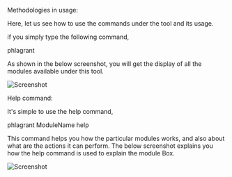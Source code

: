 Methodologies in usage:

Here, let us see how to use the commands under the tool and its usage.

if you simply type the following command,

phlagrant

As shown in the below screenshot, you will get the display of all the modules available under this tool.

![Screenshot](img/phlagrant.png)

Help command:

It's simple to use the help command,

phlagrant ModuleName help

This command helps you how the particular modules works, and also about what are the actions it can perform.
The below screenshot explains you how the help command is used to explain the module Box.

![Screenshot](img/phlagrant_modle_help.png)
